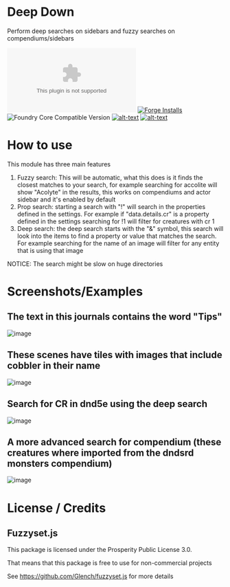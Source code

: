 # Deep Down
Perform deep searches on sidebars and fuzzy searches on compendiums/sidebars

![Latest Release Download Count](https://img.shields.io/github/downloads/theripper93/Levels/latest/module.zip?color=2b82fc&label=DOWNLOADS&style=for-the-badge) [![Forge Installs](https://img.shields.io/badge/dynamic/json?label=Forge%20Installs&query=package.installs&suffix=%25&url=https%3A%2F%2Fforge-vtt.com%2Fapi%2Fbazaar%2Fpackage%2Flevels&colorB=03ff1c&style=for-the-badge)](https://forge-vtt.com/bazaar#package=levels) ![Foundry Core Compatible Version](https://img.shields.io/badge/dynamic/json.svg?url=https%3A%2F%2Fraw.githubusercontent.com%2Ftheripper93%2FLevels%2Fmain%2Fmodule.json&label=Foundry%20Version&query=$.compatibleCoreVersion&colorB=orange&style=for-the-badge) [![alt-text](https://img.shields.io/badge/-Patreon-%23ff424d?style=for-the-badge)](https://www.patreon.com/theripper93) [![alt-text](https://img.shields.io/badge/-Discord-%235662f6?style=for-the-badge)](https://discord.gg/F53gBjR97G)

# How to use

This module has three main features

1. Fuzzy search: This will be automatic, what this does is it finds the closest matches to your search, for example searching for accolite will show "Acolyte" in the results, this works on compendiums and actor sidebar and it's enabled by default
2. Prop search: starting a search with "!" will search in the properties defined in the settings. For example if "data.details.cr" is a property defined in the settings searching for !1 will filter for creatures with cr 1
3. Deep search: the deep search starts with the "&" symbol, this search will look into the items to find a property or value that matches the search. For example searching for the name of an image will filter for any entity that is using that image

NOTICE: The search might be slow on huge directories

# Screenshots/Examples

## The text in this journals contains the word "Tips"
![image](https://user-images.githubusercontent.com/1346839/129585437-045d7ddd-bb5a-48e4-8af4-ee609c521caa.png)

## These scenes have tiles with images that include cobbler in their name
![image](https://user-images.githubusercontent.com/1346839/129585504-fc44ed02-0f17-44a6-86c4-5c866317f199.png)

## Search for CR in dnd5e using the deep search
![image](https://user-images.githubusercontent.com/1346839/129585572-22ea8284-ed22-495e-bf93-47902e48796d.png)

## A more advanced search for compendium (these creatures where imported from the dndsrd monsters compendium)
![image](https://user-images.githubusercontent.com/1346839/129585653-fb3e83b9-0f80-49d4-8985-05ccb1862642.png)


# License / Credits

## Fuzzyset.js

This package is licensed under the Prosperity Public License 3.0.

That means that this package is free to use for non-commercial projects

See https://github.com/Glench/fuzzyset.js for more details
